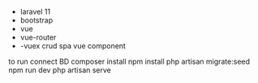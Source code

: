 - laravel 11
- bootstrap
- vue
- vue-router
- -vuex
crud
spa
vue component

to run
connect BD
composer install
npm install
php artisan migrate:seed
npm run dev
php artisan serve
